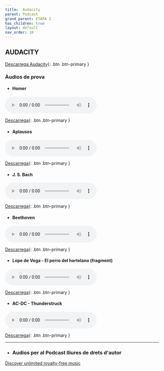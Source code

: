 ```yaml
---
title:  Audacity
parent: Podcast
grand_parent: ETAPA 2
has_children: true
layout: default
nav_order: 10
---
```




## **AUDACITY**

[Descarrega Audacity](https://www.audacityteam.org/download/){: .btn .btn-primary }

### **Àudios de prova**

- #### **Homer**

<audio controls>
  <source src="sons/Homer.mp3" type="audio/ogg">
  El teu navegador no suporta l'àudio.
</audio>

[Descarrega](sons/Homer.mp3){: .btn .btn-primary }



- #### Aplausos

<audio controls>
  <source src="sons/Aplausos.ogg" type="audio/ogg">
  El teu navegador no suporta l'àudio.
</audio>

[Descarrega](sons/Aplausos.ogg){: .btn .btn-primary }


- #### J. S. Bach

<audio controls>
  <source src="sons/Bach.ogg" type="audio/ogg">
  El teu navegador no suporta l'àudio.
</audio>

[Descarrega](sons/Bach.ogg){: .btn .btn-primary }


- #### Beethoven

<audio controls>
  <source src="sons/Beetoven.mp3" type="audio/ogg">
  El teu navegador no suporta l'àudio.
</audio>

[Descarrega](sons/Beetoven.mp3){: .btn .btn-primary }



- #### Lope de Vega - El perro del hortelano (fragment)

<audio controls>
  <source src="sons/ElPerroDelHortelano.mp3" type="audio/ogg">
  El teu navegador no suporta l'àudio.
</audio>

[Descarrega](sons/ElPerroDelHortelano.mp3){: .btn .btn-primary }


- #### AC-DC - Thunderstruck

<audio controls>
  <source src="sons/Thunderstruck.mp3" type="audio/ogg">
  El teu navegador no suporta l'àudio.
</audio>

[Descarrega](sons/Thunderstruck.mp3){: .btn .btn-primary }


---


- ### Audios per al Podcast lliures de drets d'autor

[Discover unlimited royalty-free music](https://motionarray.com/browse/royalty-free-music/)